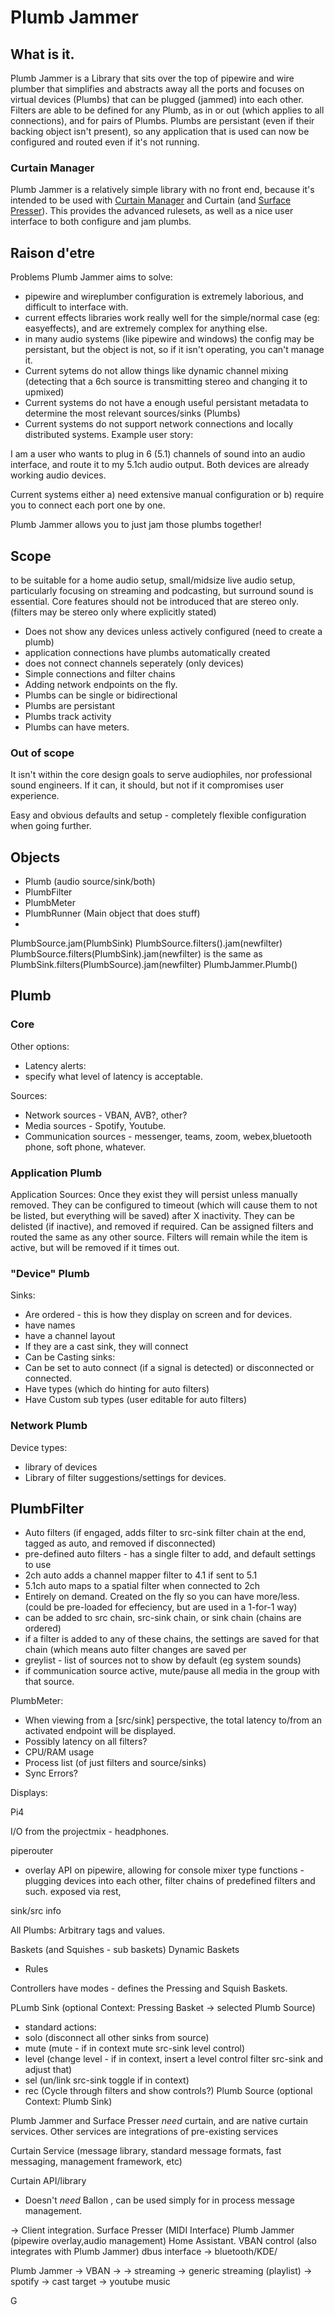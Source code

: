 # Plumb Jammer

## What is it.

Plumb Jammer is a Library that sits over the top of pipewire and wire plumber that simplifies and abstracts away all the ports and focuses on virtual devices (Plumbs) that can be plugged (jammed) into each other. Filters are able to be defined for any Plumb, as in or out (which applies to all connections), and for pairs of Plumbs. Plumbs are persistant (even if their backing object isn't present), so any application that is used can now be configured and routed even if it's not running.

### Curtain Manager
Plumb Jammer is a relatively simple library with no front end, because it's intended to be used with [Curtain Manager](curtain.md) and Curtain (and [Surface Presser](surfacepresser.md)). This provides the advanced rulesets, as well as a nice user interface to both configure and jam plumbs. 

## Raison d'etre

Problems Plumb Jammer aims to solve:
* pipewire and wireplumber configuration is extremely laborious, and difficult to interface with.
* current effects libraries work really well for the simple/normal case (eg: easyeffects), and are extremely complex for anything else.
* in many audio systems (like pipewire and windows) the config may be persistant, but the object is not, so if it isn't operating, you can't manage it.
* Current sytems do not allow things like dynamic channel mixing (detecting that a 6ch source is transmitting stereo and changing it to upmixed)
* Current systems do not have a enough useful persistant metadata to determine the most relevant sources/sinks (Plumbs)
* Current systems do not support network connections and locally distributed systems.
Example user story:

I am a user who wants to plug in 6 (5.1) channels of sound into an audio interface, and route it to my 5.1ch audio output. Both devices are already working audio devices.

Current systems either a) need extensive manual configuration or b) require you to connect each port one by one.

Plumb Jammer allows you to just jam those plumbs together!

## Scope
to be suitable for a home audio setup, small/midsize live audio setup, particularly focusing on streaming and podcasting, but surround sound is essential. Core features should not be introduced that are stereo only. (filters may be stereo only where explicitly stated)

* Does not show any devices unless actively configured (need to create a plumb)
* application connections have plumbs automatically created
* does not connect channels seperately (only devices)
* Simple connections and filter chains 
* Adding network endpoints on the fly.
* Plumbs can be single or bidirectional
* Plumbs are persistant
* Plumbs track activity
* Plumbs can have meters.


### Out of scope
It isn't within the core design goals to serve audiophiles, nor professional sound engineers. If it can, it should, but not if it compromises user experience.

Easy and obvious defaults and setup - completely flexible configuration when going further.


## Objects

* Plumb (audio source/sink/both)
* PlumbFilter 
* PlumbMeter
* PlumbRunner (Main object that does stuff)
* 
PlumbSource.jam(PlumbSink)
PlumbSource.filters().jam(newfilter)
PlumbSource.filters(PlumbSink).jam(newfilter) is the same as PlumbSink.filters(PlumbSource).jam(newfilter)
PlumbJammer.Plumb()



## Plumb

### Core


Other options:
* Latency alerts:
 * specify what level of latency is acceptable.

Sources:
* Network sources - VBAN, AVB?, other?
* Media sources - Spotify, Youtube.
* Communication sources - messenger, teams, zoom, webex,bluetooth phone, soft phone, whatever.


### Application Plumb
Application Sources:
Once they exist they will persist unless manually removed.
They can be configured to timeout (which will cause them to not be listed, but everything will be saved) after X inactivity.
They can be delisted (if inactive), and removed if required.
Can be assigned filters and routed the same as any other source. Filters will remain while the item is active, but will be removed if it times out.


### "Device" Plumb

Sinks:
* Are ordered - this is how they display on screen and for devices.
* have names
* have a channel layout
* If they are a cast sink, they will connect 
* Can be Casting sinks:
 * Can be set to auto connect (if a signal is detected) or disconnected or connected. 
* Have types (which do hinting for auto filters)
* Have Custom sub types (user editable for auto filters)


### Network Plumb

Device types:
 * library of devices
  * Library of filter suggestions/settings for devices.
  


## PlumbFilter
* Auto filters (if engaged, adds filter to src-sink filter chain at the end, tagged as auto, and removed if disconnected)
 * pre-defined auto filters - has a single filter to add, and default settings to use
  * 2ch auto adds a channel mapper filter to 4.1 if sent to 5.1 
  * 5.1ch auto maps to a spatial filter when connected to 2ch
 * Entirely on demand. Created on the fly so you can have more/less. (could be pre-loaded for effeciency, but are used in a 1-for-1 way)
 * can be added to src chain, src-sink chain, or sink chain (chains are ordered)
  * if a filter is added to any of these chains, the settings are saved for that chain (which means auto filter changes are saved per 
 * greylist - list of sources not to show by default (eg system sounds) 
 * if communication source active, mute/pause all media in the group with that source.


PlumbMeter:
* When viewing from a [src/sink] perspective, the total latency to/from an activated endpoint will be displayed.
 * Possibly latency on all filters?
* CPU/RAM usage
 * Process list (of just filters and source/sinks)
* Sync Errors?


Displays:
 




Pi4

I/O from the projectmix - headphones.


piperouter
- overlay API on pipewire, allowing for console mixer type functions - plugging devices into each other, filter chains of predefined filters and such.
exposed via rest, 



sink/src info

All Plumbs:
Arbitrary tags and values.

Baskets (and Squishes - sub baskets)
Dynamic Baskets
- Rules

Controllers have modes - defines the Pressing and Squish Baskets.


PLumb Sink (optional Context: Pressing Basket -> selected Plumb Source)
 - standard actions:
  - solo (disconnect all other sinks from source)
  - mute (mute - if in context mute src-sink level control)
  - level (change level - if in context, insert a level control filter src-sink and adjust that)
  - sel (un/link src-sink toggle if in context)
  - rec (Cycle through filters and show controls?)
Plumb Source (optional Context: Plumb Sink) 


Plumb Jammer and Surface Presser *need* curtain, and are native curtain services. Other services are integrations of pre-existing services

Curtain Service (message library, standard message formats, fast messaging, management framework, etc)

Curtain API/library
 - Doesn't *need* Ballon , can be used simply for in process message management.



-> Client integration.
Surface Presser (MIDI Interface)
Plumb Jammer (pipewire overlay,audio management)
Home Assistant.
VBAN control (also integrates with Plumb Jammer)
dbus interface -> bluetooth/KDE/
 
Plumb Jammer
 -> VBAN
 -> 
 -> streaming
  -> generic streaming (playlist)
  -> spotify
  -> cast target
  -> youtube music
  
 
G 




